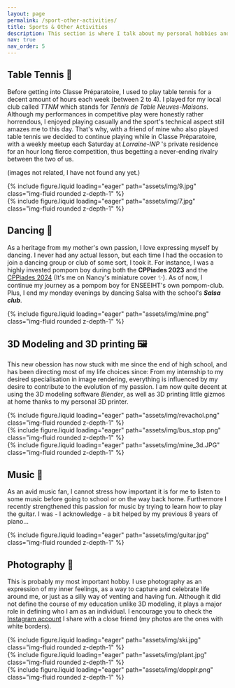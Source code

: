 ```yaml
---
layout: page
permalink: /sport-other-activities/
title: Sports & Other Activities
description: This section is where I talk about my personal hobbies and favourite sports.
nav: true
nav_order: 5
---
```


## Table Tennis 🏓
Before getting into Classe Préparatoire, I used to play table tennis for a decent amount of hours each week (between 2 to 4). I played for my local club called *TTNM* which stands for *Tennis de Table Neuves-Maisons*. Although my performances in competitive play were honestly rather horrendous, I enjoyed playing casually and the sport's technical aspect still amazes me to this day. That's why, with a friend of mine who also played table tennis we decided to continue playing while in Classe Préparatoire, with a weekly meetup each Saturday at *Lorraine-INP* 's private residence for an hour long fierce competition, thus begetting a never-ending rivalry between the two of us.

(images not related, I have not found any yet.)
<div class="row mt-3">
    <div class="col-sm mt-3 mt-md-0">
        {% include figure.liquid loading="eager" path="assets/img/9.jpg" class="img-fluid rounded z-depth-1" %}
    </div>
    <div class="col-sm mt-3 mt-md-0">
        {% include figure.liquid loading="eager" path="assets/img/7.jpg" class="img-fluid rounded z-depth-1" %}
    </div>
</div>

## Dancing 💃
As a heritage from my mother's own passion, I love expressing myself by dancing. I never had any actual lesson, but each time I had the occasion to join a dancing group or club of some sort, I took it. For instance, I was a highly invested pompom boy during both the **CPPiades 2023** and the [CPPiades 2024](https://cppiades.tvn7.fr/) \(It's me on Nancy's miniature cover ✨\). As of now, I continue my journey as a pompom boy for ENSEEIHT's own pompom-club. Plus, I end my monday evenings by dancing Salsa with the school's ***Salsa club***.

<div class="row mt-3">
    <div class="col-sm mt-3 mt-md-0">
        {% include figure.liquid loading="eager" path="assets/img/mine.png" class="img-fluid rounded z-depth-1" %}
    </div>
</div>

## 3D Modeling and 3D printing 🖼️
This new obession has now stuck with me since the end of high school, and has been directing most of my life choices since: From my internship to my desired specialisation in image rendering, everything is influenced by my desire to contribute to the evolution of my passion. I am now quite decent at using the 3D modeling software *Blender*, as well as 3D printing little gizmos at home thanks to my personal 3D printer.

<div class="row mt-3">
    <div class="col-sm mt-3 mt-md-0">
        {% include figure.liquid loading="eager" path="assets/img/revachol.png" class="img-fluid rounded z-depth-1" %}
    </div>
    <div class="col-sm mt-3 mt-md-0">
        {% include figure.liquid loading="eager" path="assets/img/bus_stop.png" class="img-fluid rounded z-depth-1" %}
    </div>
    <div class="col-sm mt-3 mt-md-0">
        {% include figure.liquid loading="eager" path="assets/img/mine_3d.JPG" class="img-fluid rounded z-depth-1" %}
    </div>
</div>

## Music 🎸
As an avid music fan, I cannot stress how important it is for me to listen to some music before going to school or on the way back home. Furthermore I recently strengthened this passion for music by trying to learn how to play the guitar. I was - I acknowledge - a bit helped by my previous 8 years of piano...

<div class="row mt-3">
    <div class="col-sm mt-3 mt-md-0">
        {% include figure.liquid loading="eager" path="assets/img/guitar.jpg" class="img-fluid rounded z-depth-1" %}
    </div>
</div>

## Photography 📸
This is probably my most important hobby. I use photography as an expression of my inner feelings, as a way to capture and celebrate life around me, or just as a silly way of venting and having fun. Although it did not define the course of my education unlike 3D modeling, it plays a major role in defining who I am as an individual. I encourage you to check the [Instagram account](https://instagram.com/Cedrouuu_Yanouuu) I share with a close friend \(my photos are the ones with white borders\).

<div class="row mt-3">
    <div class="col-sm mt-3 mt-md-0">
        {% include figure.liquid loading="eager" path="assets/img/ski.jpg" class="img-fluid rounded z-depth-1" %}
    </div>
    <div class="col-sm mt-3 mt-md-0">
        {% include figure.liquid loading="eager" path="assets/img/plant.jpg" class="img-fluid rounded z-depth-1" %}
    </div>
    <div class="col-sm mt-3 mt-md-0">
        {% include figure.liquid loading="eager" path="assets/img/dopplr.png" class="img-fluid rounded z-depth-1" %}
    </div>
</div>